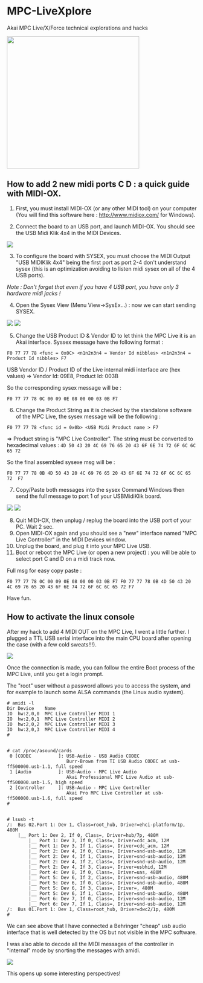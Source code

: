 # MPC-LiveXplore
Akai MPC Live/X/Force technical explorations and hacks


<img border="0" width="350" src="https://github.com/TheKikGen/USBMidiKliK4x4/wiki/mpclive-hack/akai-mpc-live-usbmidiklik.jpg?raw=true"  />

## How to add 2 new midi ports C D : a quick guide with MIDI-OX.

1. First, you must install MIDI-OX (or any other MIDI tool) on your computer (You will find this software here : http://www.midiox.com/ for Windows).

2. Connect the board to an USB port, and launch MIDI-OX. You should see the USB Midi Klik 4x4 in the MIDI Devices.

<img border="0" src="https://github.com/TheKikGen/USBMidiKliK4x4/wiki/sysexguide/sysexguide_midiox1.png?raw=true"  />

3. To configure the board with SYSEX, you must choose the MIDI Output  "USB MIDIKlik 4x4"  being the first port as port 2-4 don't understand sysex (this is an optimization avoiding to  listen midi sysex on all of the 4 USB ports).

_Note : Don't forget that even if you have 4 USB port, you have only 3 hardware midi jacks !_

4. Open the Sysex View (Menu View->SysEx...)  : now we can start sending SYSEX.

<img border="0" src="https://github.com/TheKikGen/USBMidiKliK4x4/wiki/sysexguide/sysexguide_midiox2.png?raw=true"  />

<img border="0" src="https://github.com/TheKikGen/USBMidiKliK4x4/wiki/sysexguide/sysexguide_midiox3.png?raw=true"  />

5. Change the USB Product ID & Vendor ID to let think the MPC Live it is an Akai interface. Syssex message have the following format : 

`F0 77 77 78 <func = 0x0C> <n1n2n3n4 = Vendor Id nibbles> <n1n2n3n4 = Product Id nibbles> F7`

USB Vendor ID / Product ID of the Live internal midi interface are  (hex values) => Vendor Id:  09E8, Product Id: 003B

So the corresponding sysex message will be :

`F0 77 77 78 0C 00 09 0E 08 00 00 03 0B F7`

6. Change the Product String as it is checked by the standalone software of the MPC Live, the sysex message will be the following  :

`F0 77 77 78 <func id = 0x0b> <USB Midi Product name > F7`

=> Product string is  "MPC Live Controller". The string must be converted to hexadecimal values :
`4D 50 43 20 4C 69 76 65 20 43 6F 6E 74 72 6F 6C 6C 65 72`

So the final assembled sysexe msg will be :

`F0 77 77 78 0B 4D 50 43 20 4C 69 76 65 20 43 6F 6E 74 72 6F 6C 6C 65 72  F7`

7. Copy/Paste both messages into the sysex Command Windows then send the full message to port 1 of your USBMidiKlik board.

<img border="0" src="https://github.com/TheKikGen/USBMidiKliK4x4/wiki/sysexguide/sysexguide_midiox4.png?raw=true"  />

<img border="0" src="https://github.com/TheKikGen/USBMidiKliK4x4/wiki/sysexguide/sysexguide_midiox5.png?raw=true"  />

8. Quit MIDI-OX, then unplug / replug the board into the USB port of your PC. Wait 2 sec.
9. Open MIDI-OX again and you should see a "new" interface named "MPC Live Controller" in the MIDI Devices window.
10. Unplug the board, and plug it into your MPC Live USB. 
11. Boot or reboot the MPC Live (or open a new project) : you will be able to select port C and D on a midi track now. 

Full msg for easy copy paste :

`F0 77 77 78 0C 00 09 0E 08 00 00 03 0B F7 F0 77 77 78 0B 4D 50 43 20 4C 69 76 65 20 43 6F 6E 74 72 6F 6C 6C 65 72 F7`

Have fun.

## How to activate the linux console

After my hack to add 4 MIDI OUT on the MPC Live, I went a little further.
I plugged a TTL USB serial interface into the main CPU board after opening the case (with a few cold sweats!!!).

<img border="0" src="https://github.com/TheKikGen/USBMidiKliK4x4/wiki/mpclive-hack/akai-mpc-live-TTLserial.png?raw=true"  />

Once the connection is made, you can follow the entire Boot process of the MPC Live, until you get a login prompt. 

The "root" user without a password allows you to access the system, and for example to launch some ALSA commands (the Linux audio system).

```
# amidi -l
Dir Device    Name
IO  hw:2,0,0  MPC Live Controller MIDI 1
IO  hw:2,0,1  MPC Live Controller MIDI 2
IO  hw:2,0,2  MPC Live Controller MIDI 3
IO  hw:2,0,3  MPC Live Controller MIDI 4
#


# cat /proc/asound/cards
 0 [CODEC          ]: USB-Audio - USB Audio CODEC
                      Burr-Brown from TI USB Audio CODEC at usb-ff500000.usb-1.1, full speed
 1 [Audio          ]: USB-Audio - MPC Live Audio
                      Akai Professional MPC Live Audio at usb-ff500000.usb-1.5, high speed
 2 [Controller     ]: USB-Audio - MPC Live Controller
                      Akai Pro MPC Live Controller at usb-ff500000.usb-1.6, full speed
#


# lsusb -t
/:  Bus 02.Port 1: Dev 1, Class=root_hub, Driver=ehci-platform/1p, 480M
    |__ Port 1: Dev 2, If 0, Class=, Driver=hub/7p, 480M
        |__ Port 1: Dev 3, If 0, Class=, Driver=cdc_acm, 12M
        |__ Port 1: Dev 3, If 1, Class=, Driver=cdc_acm, 12M
        |__ Port 2: Dev 4, If 0, Class=, Driver=snd-usb-audio, 12M
        |__ Port 2: Dev 4, If 1, Class=, Driver=snd-usb-audio, 12M
        |__ Port 2: Dev 4, If 2, Class=, Driver=snd-usb-audio, 12M
        |__ Port 2: Dev 4, If 3, Class=, Driver=usbhid, 12M
        |__ Port 4: Dev 8, If 0, Class=, Driver=uas, 480M
        |__ Port 5: Dev 6, If 2, Class=, Driver=snd-usb-audio, 480M
        |__ Port 5: Dev 6, If 0, Class=, Driver=snd-usb-audio, 480M
        |__ Port 5: Dev 6, If 3, Class=, Driver=, 480M
        |__ Port 5: Dev 6, If 1, Class=, Driver=snd-usb-audio, 480M
        |__ Port 6: Dev 7, If 0, Class=, Driver=snd-usb-audio, 12M
        |__ Port 6: Dev 7, If 1, Class=, Driver=snd-usb-audio, 12M
/:  Bus 01.Port 1: Dev 1, Class=root_hub, Driver=dwc2/1p, 480M
#

```

We can see above that I have connected a Behringer "cheap" usb audio interface that is well detected by the OS but not visible in the MPC software.  


I was also able to decode all the MIDI messages of the controller in "internal" mode by snorting the messages with amidi.

<img border="0" src="https://github.com/TheKikGen/USBMidiKliK4x4/wiki/mpclive-hack/akai-mpc-live-padsysex.png?raw=true"  />

This opens up some interesting perspectives!
